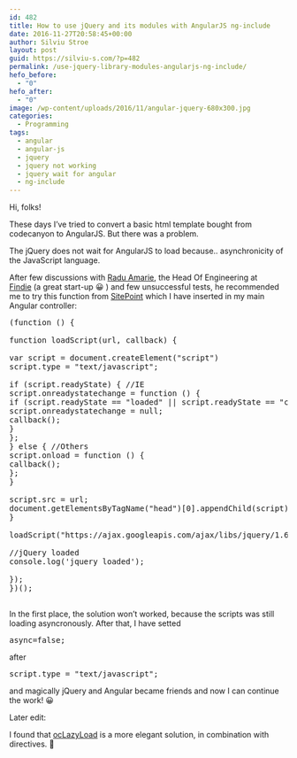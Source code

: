 ```yaml
---
id: 482
title: How to use jQuery and its modules with AngularJS ng-include
date: 2016-11-27T20:58:45+00:00
author: Silviu Stroe
layout: post
guid: https://silviu-s.com/?p=482
permalink: /use-jquery-library-modules-angularjs-ng-include/
hefo_before:
  - "0"
hefo_after:
  - "0"
image: /wp-content/uploads/2016/11/angular-jquery-680x300.jpg
categories:
  - Programming
tags:
  - angular
  - angular-js
  - jquery
  - jquery not working
  - jquery wait for angular
  - ng-include
---
```

Hi, folks!
  
These days I’ve tried to convert a basic html template bought from codecanyon to AngularJS. But there was a problem.
  
The jQuery does not wait for AngularJS to load because.. asynchronicity of the JavaScript language.

After few discussions with [Radu Amarie](https://eek.ro/), the Head Of Engineering at [Findie](https://www.findie.me/) (a great start-up 😀 ) and few unsuccessful tests, he recommended me to try this function from [SitePoint](https://www.sitepoint.com/dynamically-load-jquery-library-javascript/) which I have inserted in my main Angular controller:

<pre class="brush: jscript; title: ; notranslate" title="">(function () {

function loadScript(url, callback) {

var script = document.createElement("script")
script.type = "text/javascript";

if (script.readyState) { //IE
script.onreadystatechange = function () {
if (script.readyState == "loaded" || script.readyState == "complete") {
script.onreadystatechange = null;
callback();
}
};
} else { //Others
script.onload = function () {
callback();
};
}

script.src = url;
document.getElementsByTagName("head")[0].appendChild(script);
}

loadScript("https://ajax.googleapis.com/ajax/libs/jquery/1.6.1/jquery.min.js", function () {

//jQuery loaded
console.log('jquery loaded');

});
})();

</pre>

 

In the first place, the solution won’t worked, because the scripts was still loading asyncronously. After that, I have setted

<pre class="brush: jscript; title: ; notranslate" title="">async=false;</pre>

after

<pre class="brush: jscript; title: ; notranslate" title="">script.type = "text/javascript";</pre>

and magically jQuery and Angular became friends and now I can continue the work! 😀

 

Later edit:
  
I found that [ocLazyLoad](https://oclazyload.readme.io/) is a more elegant solution, in combination with directives. 🙂

 
